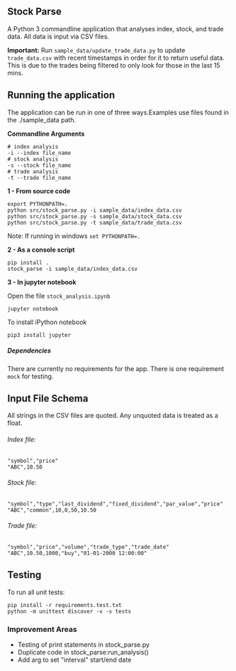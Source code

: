 Stock Parse
-----------

A Python 3 commandline application that analyses index, stock, and trade data. All data is input via CSV files.
 
**Important:** Run `sample_data/update_trade_data.py` to update  `trade_data.csv` with recent timestamps in order for it to return useful data. 
This is due to the trades being filtered to only look for those in the last 15 mins. 

Running the application
-----------------------
The application can be run in one of three ways.Examples use files found in the ./sample_data path.

**Commandline Arguments**

    # index analysis
    -i --index file_name
    # stock analysis
    -s --stock file_name
    # trade analysis
    -t --trade file_name
    
**1 - From source code**

    export PYTHONPATH=.
    python src/stock_parse.py -i sample_data/index_data.csv
    python src/stock_parse.py -s sample_data/stock_data.csv
    python src/stock_parse.py -t sample_data/trade_data.csv
Note: If running in windows `set PYTHONPATH=.`

**2 - As a console script**

    pip install .
    stock_parse -i sample_data/index_data.csv

**3 - In jupyter notebook**

Open the file `stock_analysis.ipynb`

    jupyter notebook

To install iPython notebook

    pip3 install jupyter
   
##### Dependencies
There are currently no requirements for the app. There is one requirement `mock` for testing.

Input File Schema
-----------------
All strings in the CSV files are quoted. Any unquoted data is treated as a float.

###### Index file:

    "symbol","price"
    "ABC",10.50

###### Stock file:

    "symbol","type","last_dividend","fixed_dividend","par_value","price"
    "ABC","common",10,0,50,10.50

###### Trade file:

    "symbol","price","volume","trade_type","trade_date"
    "ABC",10.50,1000,"buy","01-01-2000 12:00:00"


Testing
-------
To run all unit tests:

    pip install -r requirements.test.txt
    python -m unittest discover -v -s tests

### Improvement Areas
* Testing of print statements in stock_parse.py
* Duplicate code in stock_parse:run_analysis()
* Add arg to set "interval" start/end date

